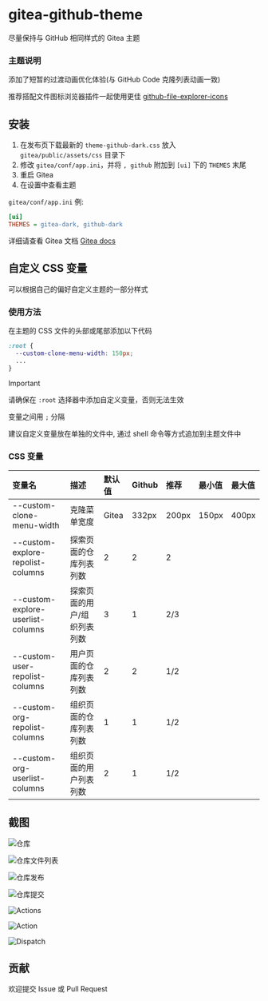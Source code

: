 # gitea-github-theme

尽量保持与 GitHub 相同样式的 Gitea 主题

### 主题说明

添加了短暂的过渡动画优化体验(与 GitHub Code 克隆列表动画一致)

推荐搭配文件图标浏览器插件一起使用更佳
[github-file-explorer-icons](https://github.com/catppuccin/github-file-explorer-icons)

## 安装

1. 在发布页下载最新的 `theme-github-dark.css` 放入 `gitea/public/assets/css` 目录下
2. 修改 `gitea/conf/app.ini`，并将 `, github` 附加到 `[ui]` 下的 `THEMES` 末尾
3. 重启 Gitea
4. 在设置中查看主题

`gitea/conf/app.ini` 例:

```ini
[ui]
THEMES = gitea-dark, github-dark
```

详细请查看 Gitea 文档
[Gitea docs](https://docs.gitea.com/next/administration/customizing-gitea#customizing-the-look-of-gitea)

## 自定义 CSS 变量

可以根据自己的偏好自定义主题的一部分样式

### 使用方法

在主题的 CSS 文件的头部或尾部添加以下代码

```css
:root {
  --custom-clone-menu-width: 150px;
  ...
}
```

> [!IMPORTANT]
>
> 请确保在 `:root` 选择器中添加自定义变量，否则无法生效
>
> 变量之间用 `;` 分隔
>
> 建议自定义变量放在单独的文件中, 通过 shell 命令等方式追加到主题文件中

### CSS 变量

| 变量名                            | 描述                        | 默认值 | Github | 推荐  | 最小值 | 最大值 |
| :-------------------------------- | :-------------------------- | :----- | :----- | :---- | :----- | :----- |
| --custom-clone-menu-width         | 克隆菜单宽度                | Gitea  | 332px  | 200px | 150px  | 400px  |
| --custom-explore-repolist-columns | 探索页面的仓库列表列数      | 2      | 2      | 2     |        |        |
| --custom-explore-userlist-columns | 探索页面的用户/组织列表列数 | 3      | 1      | 2/3   |        |        |
| --custom-user-repolist-columns    | 用户页面的仓库列表列数      | 2      | 2      | 1/2   |        |        |
| --custom-org-repolist-columns     | 组织页面的仓库列表列数      | 1      | 1      | 1/2   |        |        |
| --custom-org-userlist-columns     | 组织页面的用户列表列数      | 2      | 1      | 1/2   |        |        |

## 截图

![仓库](screenshots/repo.png)

![仓库文件列表](screenshots/file_list.png)

![仓库发布](screenshots/release.png)

![仓库提交](screenshots/commit.png)

![Actions](screenshots/actions.png)

![Action](screenshots/action.png)

![Dispatch](screenshots/dispatch.png)

## 贡献

欢迎提交 Issue 或 Pull Request
